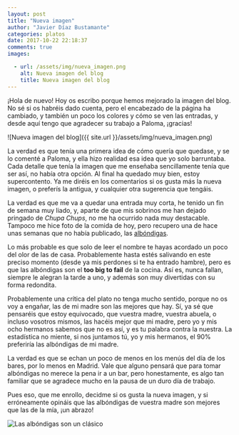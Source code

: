 ```yaml
---
layout: post
title: "Nueva imagen"
author: "Javier Díaz Bustamante"
categories: platos
date: 2017-10-22 22:18:37
comments: true
images:

  - url: /assets/img/nueva_imagen.png
    alt: Nueva imagen del blog
    title: Nueva imagen del blog
---
```


¡Hola de nuevo! Hoy os escribo porque hemos mejorado la imagen del blog. No sé si os habréis dado cuenta, pero el encabezado de la página ha cambiado, y también un poco los colores y cómo se ven las entradas, y desde aquí tengo que agradecer su trabajo a Paloma, ¡gracias!

![Nueva imagen del blog]({{ site.url }}/assets/img/nueva_imagen.png)

La verdad es que tenía una primera idea de cómo quería que quedase, y se lo comenté a Paloma, y ella hizo realidad esa idea que yo solo barruntaba. Cada detalle que tenía la imagen que me enseñaba sencillamente tenía que ser así, no había otra opción. Al final ha quedado muy bien, estoy supercontento. Ya me diréis en los comentarios si os gusta más la nueva imagen, o preferís la antigua, y cualquier otra sugerencia que tengáis.

La verdad es que me va a quedar una entrada muy corta, he tenido un fin de semana muy liado, y, aparte de que mis sobrinos me han dejado pringado de _Chupa Chups_, no me ha ocurrido nada muy destacable. Tampoco me hice foto de la comida de hoy, pero recupero una de hace unas semanas que no había publicado, las [albóndigas](https://recetasdemaca.wordpress.com/2017/10/08/albondigas-de-ternera/).

Lo más probable es que solo de leer el nombre te hayas acordado un poco del olor de las de casa. Probablemente hasta estés salivando en este preciso momento (desde ya mis perdones si te ha entrado hambre), pero es que las albóndigas son el __too big to fail__ de la cocina. Así es, nunca fallan, siempre le alegran la tarde a uno, y además son muy divertidas con su forma redondita.

Probablemente una crítica del plato no tenga mucho sentido, porque no os voy a engañar, las de mi madre son las mejores que hay. Sí, ya sé que pensaréis que estoy equivocado, que vuestra madre, vuestra abuela, o incluso vosotros mismos, las hacéis mejor que mi madre, pero yo y mis ocho hermanos sabemos que no es así, y es tu palabra contra la nuestra. La estadística no miente, si nos juntamos tú, yo y mis hermanos, el 90% preferiría las albóndigas de mi madre.

La verdad es que se echan un poco de menos en los menús del día de los bares, por lo menos en Madrid. Vale que alguno pensará que para tomar albóndigas no merece la pena ir a un bar, pero honestamente, es algo tan familiar que se agradece mucho en la pausa de un duro día de trabajo.

Pues eso, que me enrollo, decidme si os gusta la nueva imagen, y si erróneamente opináis que las albóndigas de vuestra madre son mejores que las de la mía, ¡un abrazo!

<img class="main_picture" src="{{ site.url }}/assets/img/nueva_imagen_2.jpg" alt="Las albóndigas son un clásico" title="Las albóndigas son un clásico"/>